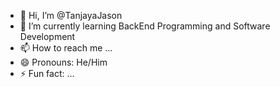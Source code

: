 - 👋 Hi, I’m @TanjayaJason
- 🌱 I’m currently learning BackEnd Programming and Software Development
- 📫 How to reach me ...
- 😄 Pronouns: He/Him
- ⚡ Fun fact: ...

<!---
TanjayaJason/TanjayaJason is a ✨ special ✨ repository because its `README.md` (this file) appears on your GitHub profile.
You can click the Preview link to take a look at your changes.
--->
